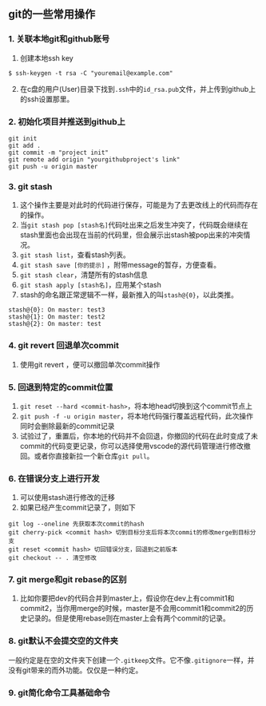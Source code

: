 ## git的一些常用操作

### 1. 关联本地git和github账号
1. 创建本地ssh key
```
$ ssh-keygen -t rsa -C "youremail@example.com"
```
2. 在c盘的用户(User)目录下找到```.ssh```中的```id_rsa.pub```文件，并上传到github上的ssh设置那里。

### 2. 初始化项目并推送到github上
```
git init
git add .
git commit -m "project init"
git remote add origin "yourgithubproject's link"
git push -u origin master
``` 

### 3. git stash
1. 这个操作主要是对此时的代码进行保存，可能是为了去更改线上的代码而存在的操作。
2. 当```git stash pop [stash名]```代码吐出来之后发生冲突了，代码既会继续在stash里面也会出现在当前的代码里，但会展示出stash被pop出来的冲突情况。
3. ```git stash list```，查看stash列表。
4. ```git stash save [你的提示]``` ，附带message的暂存，方便查看。
5. ```git stash clear```，清楚所有的stash信息
6. ```git stash apply [stash名]```，应用某个stash
7. stash的命名跟正常逻辑不一样，最新推入的叫```stash@{0}```，以此类推。
```
stash@{0}: On master: test3
stash@{1}: On master: test2
stash@{2}: On master: test
```

### 4. git revert 回退单次commit
1. 使用git revert <commit-hash>，便可以撤回单次commit操作

### 5. 回退到特定的commit位置
1. ```git reset --hard <commit-hash>```，将本地head切换到这个commit节点上
2. ```git push -f -u origin master```，将本地代码强行覆盖远程代码，此次操作同时会删除最新的commit记录
3. 试验过了，重置后，你本地的代码并不会回退，你撤回的代码在此时变成了未commit的代码变更记录，你可以选择使用vscode的源代码管理进行修改撤回。或者你直接新拉一个新仓库```git pull```。

### 6. 在错误分支上进行开发
1. 可以使用stash进行修改的迁移
2. 如果已经产生commit记录了，则如下
```
git log --oneline 先获取本次commit的hash
git cherry-pick <commit hash> 切到目标分支后将本次commit的修改merge到目标分支
git reset <commit hash> 切回错误分支，回退到之前版本
git checkout -- . 清空修改
```

### 7. git merge和git rebase的区别
1. 比如你要把dev的代码合并到master上，假设你在dev上有commit1和commit2，当你用merge的时候，master是不会用commit1和commit2的历史记录的。但是使用rebase则在master上会有两个commit的记录。

### 8. git默认不会提交空的文件夹
一般约定是在空的文件夹下创建一个```.gitkeep```文件。它不像```.gitignore```一样，并没有git带来的而外功能。仅仅是一种约定。

### 9. git简化命令工具基础命令

